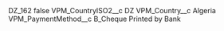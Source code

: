 <?xml version="1.0" encoding="UTF-8"?>
<CustomMetadata xmlns="http://soap.sforce.com/2006/04/metadata" xmlns:xsi="http://www.w3.org/2001/XMLSchema-instance" xmlns:xsd="http://www.w3.org/2001/XMLSchema">
    <label>DZ_162</label>
    <protected>false</protected>
    <values>
        <field>VPM_CountryISO2__c</field>
        <value xsi:type="xsd:string">DZ</value>
    </values>
    <values>
        <field>VPM_Country__c</field>
        <value xsi:type="xsd:string">Algeria</value>
    </values>
    <values>
        <field>VPM_PaymentMethod__c</field>
        <value xsi:type="xsd:string">B_Cheque Printed by Bank</value>
    </values>
</CustomMetadata>

